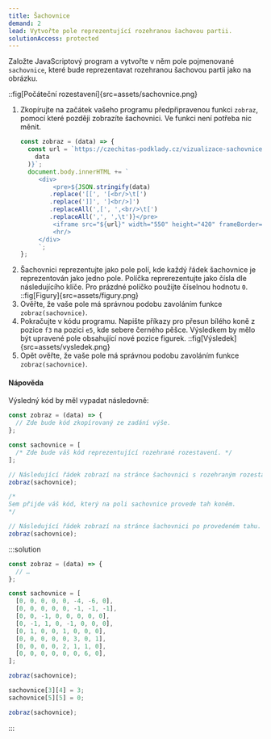 ```yaml
---
title: Šachovnice
demand: 2
lead: Vytvořte pole reprezentující rozehranou šachovou partii.
solutionAccess: protected
---
```


Založte JavaScriptový program a vytvořte v něm pole pojmenované `sachovnice`, které bude reprezentavat rozehranou šachovou partii jako na obrázku.

::fig[Počáteční rozestavení]{src=assets/sachovnice.png}

1. Zkopírujte na začátek vašeho programu předpřipravenou funkci `zobraz`, pomocí které později zobrazíte šachovnici. Ve funkci není potřeba nic měnit.
   ```js
   const zobraz = (data) => {
     const url = `https://czechitas-podklady.cz/vizualizace-sachovnice/?s=${JSON.stringify(
       data
     )}`;
     document.body.innerHTML += `
   		<div>
   			<pre>${JSON.stringify(data)
           .replace('[[', '[<br/>\t[')
           .replace(']]', ']<br/>]')
           .replaceAll(',[', ',<br/>\t[')
           .replaceAll(',', ',\t')}</pre>
   			<iframe src="${url}" width="550" height="420" frameBorder="0"></iframe>
   			<hr/>
   		</div>
   		`;
   };
   ```
1. Šachovnici reprezentujte jako pole polí, kde každý řádek šachovnice je reprezentován jako jedno pole. Políčka reprerezentujte jako čísla dle následujícího klíče. Pro prázdné políčko použijte číselnou hodnotu `0`.
   ::fig[Figury]{src=assets/figury.png}
1. Ověřte, že vaše pole má správnou podobu zavoláním funkce `zobraz(sachovnice)`.
1. Pokračujte v kódu programu. Napište příkazy pro přesun bílého koně z pozice `f3` na pozici `e5`, kde sebere černého pěšce. Výsledkem by mělo být upravené pole obsahující nové pozice figurek.
   ::fig[Výsledek]{src=assets/vysledek.png}
1. Opět ověřte, že vaše pole má správnou podobu zavoláním funkce `zobraz(sachovnice)`.

#### Nápověda

Výsledný kód by měl vypadat následovně:

```js
const zobraz = (data) => {
  // Zde bude kód zkopírovaný ze zadání výše.
};

const sachovnice = [
  /* Zde bude váš kód reprezentující rozehrané rozestavení. */
];

// Následující řádek zobrazí na stránce šachovnici s rozehraným rozestavení.
zobraz(sachovnice);

/*
Sem přijde váš kód, který na poli sachovnice provede tah koněm.
*/

// Následující řádek zobrazí na stránce šachovnici po provedeném tahu.
zobraz(sachovnice);
```

:::solution

```js
const zobraz = (data) => {
  // …
};

const sachovnice = [
  [0, 0, 0, 0, 0, -4, -6, 0],
  [0, 0, 0, 0, 0, -1, -1, -1],
  [0, 0, -1, 0, 0, 0, 0, 0],
  [0, -1, 1, 0, -1, 0, 0, 0],
  [0, 1, 0, 0, 1, 0, 0, 0],
  [0, 0, 0, 0, 0, 3, 0, 1],
  [0, 0, 0, 0, 2, 1, 1, 0],
  [0, 0, 0, 0, 0, 0, 6, 0],
];

zobraz(sachovnice);

sachovnice[3][4] = 3;
sachovnice[5][5] = 0;

zobraz(sachovnice);
```

:::
